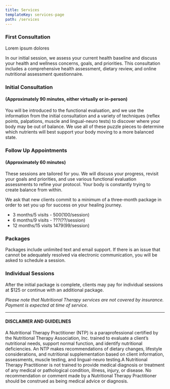 ```yaml
---
title: Services
templateKey: services-page
path: /services
---
```

### First Consultation
Lorem ipsum dolores

In our initial session, we assess your current health baseline and discuss
your health and wellness concerns, goals, and priorities. This
consultation includes a comprehensive health assessment, dietary review,
and online nutritional assessment questionnaire. 

### Initial Consultation 
#### (Approximately 90 minutes, either virtually or in-person) 

You will be introduced to the functional evaluation, and we use the
information from the initial consultation and a variety of techniques
(reflex points, palpations, muscle and lingual-neuro tests) to discover
where your body may be out of balance. We use all of these puzzle pieces
to determine which nutrients will best support your body moving to a more
balanced state.

### Follow Up Appointments
#### (Approximately 60 minutes)
These sessions are tailored for you. We will discuss your progress,
revisit your goals and priorities, and use various functional evaluation
assessments to refine your protocol. Your body is constantly trying to
create balance from within. 

We ask that new clients commit to a minimum of a three-month package in
order to set you up for success on your healing journey.

- 3 months/5 visits - $500 ($100/session)
- 6 months/9 visits - $??? ($??/session)
- 12 months/15 visits $1479 ($99/session)

### Packages

Packages include unlimited text and email support. If there is an issue
that cannot be adequately resolved via electronic communication, you will
be asked to schedule a session.

### Individual Sessions

After the initial package is complete, clients may pay for individual
sessions at $125 or continue with an additional package.

*Please note that Nutritional Therapy services are not covered by
insurance. Payment is expected at time of service.*

---

#### DISCLAIMER AND GUIDELINES

A Nutritional Therapy Practitioner (NTP) is a paraprofessional certified
by the Nutritional Therapy Association, Inc. trained to evaluate a
client’s nutritional needs, support normal function, and identify
nutritional deficiencies. An NTP makes recommendations of dietary changes,
lifestyle considerations, and nutritional supplementation based on client
information, assessments, muscle testing, and lingual-neuro testing.A Nutritional Therapy Practitioner is not trained to provide medical diagnosis or treatment of any medical or pathological condition, illness,
injury, or disease. No recommendation or comment made by a Nutritional
Therapy Practitioner should be construed as being medical advice or
diagnosis.

